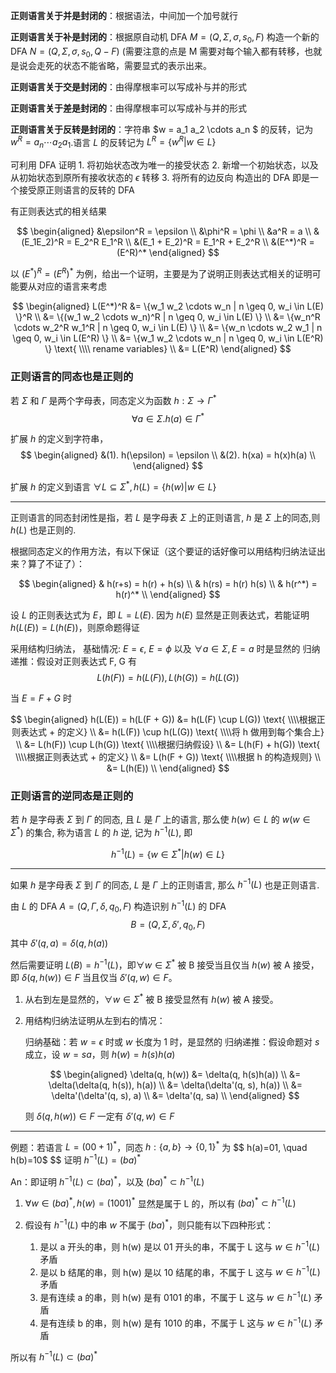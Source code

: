 **正则语言关于并是封闭的**：根据语法，中间加一个加号就行

**正则语言关于补是封闭的**：根据原自动机 DFA $M = (Q, \Sigma, \sigma, s_0, F)$ 构造一个新的 DFA $N = (Q, \Sigma, \sigma, s_0, Q - F)$
    (需要注意的点是 M 需要对每个输入都有转移，也就是说会走死的状态不能省略，需要显式的表示出来。

**正则语言关于交是封闭的**：由得摩根率可以写成补与并的形式

**正则语言关于差是封闭的**：由得摩根率可以写成补与并的形式

**正则语言关于反转是封闭的**：字符串 $w = a_1 a_2 \cdots a_n $ 的反转，记为 $w^R = a_n \cdots a_2 a_1$.语言 $L$ 的反转记为 $L^R = \{ w^R | w \in L \}$

可利用 DFA 证明
    1. 将初始状态改为唯一的接受状态
    2. 新增一个初始状态，以及从初始状态到原所有接收状态的 $\epsilon$ 转移
    3. 将所有的边反向
构造出的 DFA 即是一个接受原正则语言的反转的 DFA

有正则表达式的相关结果

$$
\begin{aligned}
&\epsilon^R = \epsilon \\
&\phi^R = \phi \\
&a^R = a \\
&(E_1E_2)^R = E_2^R E_1^R \\
&(E_1 + E_2)^R = E_1^R + E_2^R \\
&(E^*)^R = (E^R)^*
\end{aligned}
$$

以 $(E^*)^R = (E^R)^*$ 为例，给出一个证明，主要是为了说明正则表达式相关的证明可能要从对应的语言来考虑

$$
\begin{aligned}
L(E^*)^R &= \{w_1 w_2 \cdots w_n | n \geq 0, w_i \in L(E) \}^R \\
         &= \{(w_1 w_2 \cdots w_n)^R | n \geq 0, w_i \in L(E) \} \\
         &= \{w_n^R \cdots w_2^R w_1^R | n \geq 0, w_i \in L(E) \} \\
         &= \{w_n \cdots w_2 w_1 | n \geq 0, w_i \in L(E^R) \} \\
         &= \{w_1 w_2 \cdots w_n | n \geq 0, w_i \in L(E^R) \} \text{ \\\\ rename variables} \\
         &= L(E^R)
\end{aligned}
$$

### 正则语言的同态也是正则的

若 $\Sigma$ 和 $\Gamma$ 是两个字母表，同态定义为函数 $h:\Sigma \rightarrow \Gamma^*$ 
$$
\forall a \in \Sigma. h(a) \in \Gamma^*
$$

扩展 $h$ 的定义到字符串，
$$
\begin{aligned}
&(1). h(\epsilon) = \epsilon \\
&(2). h(xa) = h(x)h(a) \\
\end{aligned}
$$

扩展 $h$ 的定义到语言 $\forall L \subseteq \Sigma^*, h(L) = \{h(w) | w \in L \}$

---

正则语言的同态封闭性是指，若 $L$ 是字母表 $\Sigma$ 上的正则语言, $h$ 是 $\Sigma$ 上的同态,则 $h(L)$ 也是正则的.

根据同态定义的作用方法，有以下保证（这个要证的话好像可以用结构归纳法证出来？算了不证了）：

$$
\begin{aligned}
& h(r+s) = h(r) + h(s) \\
& h(rs) = h(r) h(s) \\
& h(r^*) = h(r)^* \\
\end{aligned}
$$

设 $L$ 的正则表达式为 $E$，即 $L = L(E)$.
因为 $h(E)$ 显然是正则表达式，若能证明 $h(L(E)) = L(h(E))$，则原命题得证

采用结构归纳法，
基础情况: $E = \epsilon$, $E = \phi$ 以及 $\forall a \in \Sigma, E = a$ 时是显然的
归纳递推：假设对正则表达式 F, G 有 
$$
L(h(F)) = h(L(F)), L(h(G)) = h(L(G))
$$

当 $E = F + G$ 时

$$
\begin{aligned}
h(L(E)) = h(L(F + G)) &= h(L(F) \cup L(G)) \text{ \\\\根据正则表达式 + 的定义} \\
                      &= h(L(F)) \cup h(L(G)) \text{ \\\\将 h 做用到每个集合上} \\
                      &= L(h(F)) \cup L(h(G)) \text{ \\\\根据归纳假设}  \\
                      &= L(h(F) + h(G)) \text{ \\\\根据正则表达式 + 的定义}  \\
                      &= L(h(F + G)) \text{ \\\\根据 h 的构造规则} \\
                      &= L(h(E))  \\
\end{aligned}
$$

### 正则语言的逆同态是正则的

若 $h$ 是字母表 $\Sigma$ 到 $\Gamma$ 的同态, 且 $L$ 是 $\Gamma$ 上的语言, 那么使 $h(w) \in L$ 的 $w (w \in \Sigma^*)$ 的集合, 称为语言 $L$ 的 $h$ 逆, 记为 $h^{−1}(L)$, 即

$$
h^{-1}(L)=\left\{w \in \Sigma^{*} | h(w) \in L\right\}
$$

---

如果 $h$ 是字母表 $\Sigma$ 到 $\Gamma$ 的同态, $L$ 是 $\Gamma$ 上的正则语言, 那么 $h^{−1}(L)$ 也是正则语言.

由 $L$ 的 DFA $A=\left(Q, \Gamma, \delta, q_{0}, F\right)$ 构造识别 $h^{−1}(L)$ 的 DFA
$$
B=\left(Q, \Sigma, \delta', q_{0}, F\right)
$$
其中 $\delta'(q, a)=\delta(q, h(a))$

然后需要证明 $L(B) = h^{-1}(L)$，即$\forall w \in \Sigma^{*}$ 被 B 接受当且仅当 $h(w)$ 被 A 接受，
    即 $\delta(q, h(w)) \in F$ 当且仅当 $\delta'(q, w) \in F$。

1. 从右到左是显然的，$\forall w \in \Sigma^{*}$ 被 B 接受显然有 $h(w)$ 被 A 接受。

2. 用结构归纳法证明从左到右的情况：

    归纳基础：若 $w = \epsilon$ 时或 $w$ 长度为 1 时，是显然的
    归纳递推：假设命题对 $s$ 成立，设 $w = sa$，则 $h(w) = h(s)h(a)$

    $$
    \begin{aligned}
    \delta(q, h(w)) &= \delta(q, h(s)h(a)) \\
                    &= \delta(\delta(q, h(s)), h(a)) \\
                    &= \delta(\delta'(q, s), h(a)) \\
                    &= \delta'(\delta'(q, s), a) \\
                    &= \delta'(q, sa)  \\
    \end{aligned}
    $$

    则 $\delta(q, h(w)) \in F$ 一定有 $\delta'(q, w) \in F$

---

例题：若语言 $L=( 0 0 + 1 )^{*}$，同态 $h:\{a, b\} \rightarrow\{0,1\}^{*}$ 为 
$$
h(a)=01, \quad h(b)=10$
$$
证明 $h^{-1}(L)=( b a )^{*}$

An：即证明 $h^{-1}(L) \subset ( b a )^*$，以及 $( b a )^* \subset h^{-1}(L)$

1. $\forall w \in (ba)^*, h(w) = (1001)^*$ 显然是属于 L 的，所以有 $( b a )^* \subset h^{-1}(L)$

2. 假设有 $h^{-1}(L)$ 中的串 $w$ 不属于 $(ba)^*$，则只能有以下四种形式：
   1. 是以 a 开头的串，则 h(w) 是以 01 开头的串，不属于 L 这与 $w \in h^{-1}(L)$ 矛盾
   2. 是以 b 结尾的串，则 h(w) 是以 10 结尾的串，不属于 L 这与 $w \in h^{-1}(L)$ 矛盾
   3. 是有连续 a 的串，则 h(w) 是有 0101 的串，不属于 L 这与 $w \in h^{-1}(L)$ 矛盾
   4. 是有连续 b 的串，则 h(w) 是有 1010 的串，不属于 L 这与 $w \in h^{-1}(L)$ 矛盾

所以有 $h^{-1}(L) \subset ( b a )^*$

